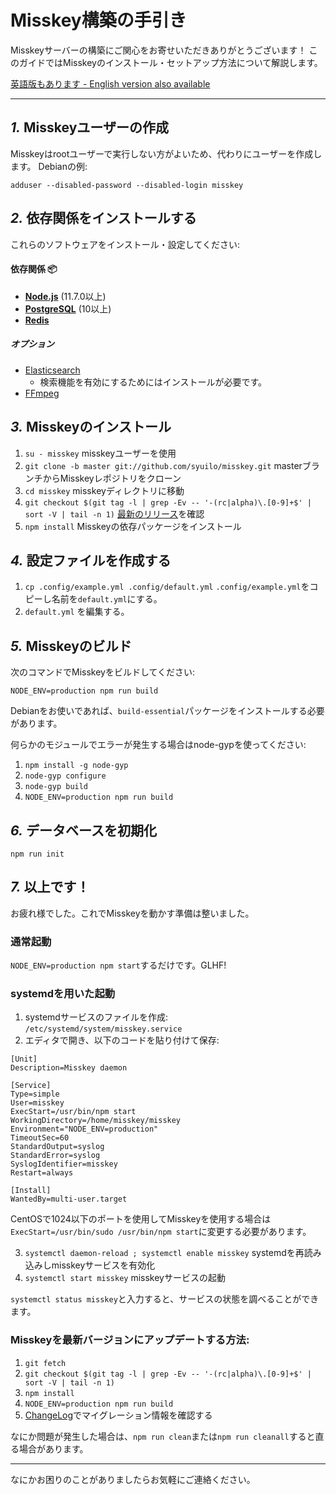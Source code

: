 Misskey構築の手引き
================================================================

Misskeyサーバーの構築にご関心をお寄せいただきありがとうございます！
このガイドではMisskeyのインストール・セットアップ方法について解説します。

[英語版もあります - English version also available](./setup.en.md)

----------------------------------------------------------------

*1.* Misskeyユーザーの作成
----------------------------------------------------------------
Misskeyはrootユーザーで実行しない方がよいため、代わりにユーザーを作成します。
Debianの例:

```
adduser --disabled-password --disabled-login misskey
```

*2.* 依存関係をインストールする
----------------------------------------------------------------
これらのソフトウェアをインストール・設定してください:

#### 依存関係 :package:
* **[Node.js](https://nodejs.org/en/)** (11.7.0以上)
* **[PostgreSQL](https://www.postgresql.org/)** (10以上)
* **[Redis](https://redis.io/)**

##### オプション
* [Elasticsearch](https://www.elastic.co/)
	* 検索機能を有効にするためにはインストールが必要です。
* [FFmpeg](https://www.ffmpeg.org/)

*3.* Misskeyのインストール
----------------------------------------------------------------
1. `su - misskey` misskeyユーザーを使用
2. `git clone -b master git://github.com/syuilo/misskey.git` masterブランチからMisskeyレポジトリをクローン
3. `cd misskey` misskeyディレクトリに移動
4. `git checkout $(git tag -l | grep -Ev -- '-(rc|alpha)\.[0-9]+$' | sort -V | tail -n 1)` [最新のリリース](https://github.com/syuilo/misskey/releases/latest)を確認
5. `npm install` Misskeyの依存パッケージをインストール

*4.* 設定ファイルを作成する
----------------------------------------------------------------
1. `cp .config/example.yml .config/default.yml` `.config/example.yml`をコピーし名前を`default.yml`にする。
2. `default.yml` を編集する。

*5.* Misskeyのビルド
----------------------------------------------------------------

次のコマンドでMisskeyをビルドしてください:

`NODE_ENV=production npm run build`

Debianをお使いであれば、`build-essential`パッケージをインストールする必要があります。

何らかのモジュールでエラーが発生する場合はnode-gypを使ってください:
1. `npm install -g node-gyp`
2. `node-gyp configure`
3. `node-gyp build`
4. `NODE_ENV=production npm run build`

*6.* データベースを初期化
----------------------------------------------------------------
``` shell
npm run init
```

*7.* 以上です！
----------------------------------------------------------------
お疲れ様でした。これでMisskeyを動かす準備は整いました。

### 通常起動
`NODE_ENV=production npm start`するだけです。GLHF!

### systemdを用いた起動
1. systemdサービスのファイルを作成: `/etc/systemd/system/misskey.service`
2. エディタで開き、以下のコードを貼り付けて保存:

```
[Unit]
Description=Misskey daemon

[Service]
Type=simple
User=misskey
ExecStart=/usr/bin/npm start
WorkingDirectory=/home/misskey/misskey
Environment="NODE_ENV=production"
TimeoutSec=60
StandardOutput=syslog
StandardError=syslog
SyslogIdentifier=misskey
Restart=always

[Install]
WantedBy=multi-user.target
```
CentOSで1024以下のポートを使用してMisskeyを使用する場合は`ExecStart=/usr/bin/sudo /usr/bin/npm start`に変更する必要があります。

3. `systemctl daemon-reload ; systemctl enable misskey` systemdを再読み込みしmisskeyサービスを有効化
4. `systemctl start misskey` misskeyサービスの起動

`systemctl status misskey`と入力すると、サービスの状態を調べることができます。

### Misskeyを最新バージョンにアップデートする方法:
1. `git fetch`
2. `git checkout $(git tag -l | grep -Ev -- '-(rc|alpha)\.[0-9]+$' | sort -V | tail -n 1)`
3. `npm install`
4. `NODE_ENV=production npm run build`
5. [ChangeLog](../CHANGELOG.md)でマイグレーション情報を確認する

なにか問題が発生した場合は、`npm run clean`または`npm run cleanall`すると直る場合があります。

----------------------------------------------------------------

なにかお困りのことがありましたらお気軽にご連絡ください。
